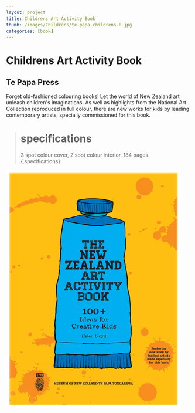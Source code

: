 ```yaml
---
layout: project
title: Childrens Art Activity Book
thumb: /images/Childrens/te-papa-childrens-0.jpg
categories: [book]
---
```


# Childrens Art Activity Book

## Te Papa Press

Forget old-fashioned colouring books! Let the world of New Zealand art unleash children's imaginations.  As well as highlights from the National Art Collection reproduced in full colour, there are new works for kids by leading contemporary artists, specially commissioned for this book. 

> # specifications
> 3 spot colour cover, 2 spot colour interior, 184 pages.
{.specifications}

![](/images/Childrens/te-papa-childrens-1.jpg)
